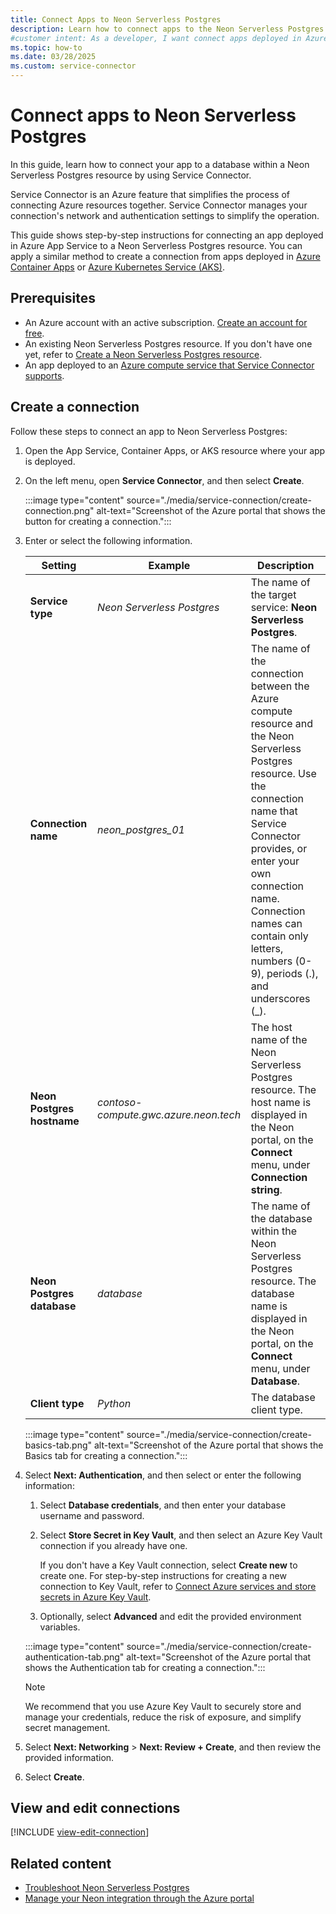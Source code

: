 ```yaml
---
title: Connect Apps to Neon Serverless Postgres
description: Learn how to connect apps to the Neon Serverless Postgres service by using Service Connector in Azure.
#customer intent: As a developer, I want connect apps deployed in Azure services to a Neon Serverless Postgres resource so that I can take advantage of Neon's capabilities.
ms.topic: how-to
ms.date: 03/28/2025
ms.custom: service-connector
---
```


# Connect apps to Neon Serverless Postgres

In this guide, learn how to connect your app to a database within a Neon Serverless Postgres resource by using Service Connector.

Service Connector is an Azure feature that simplifies the process of connecting Azure resources together. Service Connector manages your connection's network and authentication settings to simplify the operation.

This guide shows step-by-step instructions for connecting an app deployed in Azure App Service to a Neon Serverless Postgres resource. You can apply a similar method to create a connection from apps deployed in [Azure Container Apps](/azure/container-apps/quickstart-portal) or [Azure Kubernetes Service (AKS)](/azure/aks/learn/quick-kubernetes-deploy-portal).

## Prerequisites

- An Azure account with an active subscription. [Create an account for free](https://azure.microsoft.com/free).
- An existing Neon Serverless Postgres resource. If you don't have one yet, refer to [Create a Neon Serverless Postgres resource](./create.md).
- An app deployed to an [Azure compute service that Service Connector supports](../../service-connector/overview.md#what-services-are-supported-by-service-connector).

## Create a connection

Follow these steps to connect an app to Neon Serverless Postgres:

1. Open the App Service, Container Apps, or AKS resource where your app is deployed.

1. On the left menu, open **Service Connector**, and then select **Create**.

     :::image type="content" source="./media/service-connection/create-connection.png" alt-text="Screenshot of the Azure portal that shows the button for creating a connection.":::

1. Enter or select the following information.

    | Setting                    | Example                       | Description                                                                                                                                                                                                                                                                                       |
    |----------------------------|-------------------------------|---------------------------------------------------------------------------------------------------------------------------------------------------------------------------------------------------------------------------------------------------------------------------------------------------|
    | **Service type**           | *Neon Serverless Postgres*    | The name of the target service: **Neon Serverless Postgres**.                                                                                                                                                                                                                                     |
    | **Connection name**        | *neon_postgres_01*            | The name of the connection between the Azure compute resource and the Neon Serverless Postgres resource. Use the connection name that Service Connector provides, or enter your own connection name. Connection names can contain only letters, numbers (0-9), periods (.), and underscores (_). |
    | **Neon Postgres hostname** | *contoso-compute.gwc.azure.neon.tech* | The host name of the Neon Serverless Postgres resource. The host name is displayed in the Neon portal, on the **Connect** menu, under **Connection string**.                                                                                                                              |
    | **Neon Postgres database** | *database*                    | The name of the database within the Neon Serverless Postgres resource. The database name is displayed in the Neon portal, on the **Connect** menu, under **Database**.                                                                                                                            |
    | **Client type**            | *Python*                      | The database client type.                                                                                                                                                                                                                                                                         |

     :::image type="content" source="./media/service-connection/create-basics-tab.png" alt-text="Screenshot of the Azure portal that shows the Basics tab for creating a connection.":::

1. Select **Next: Authentication**, and then select or enter the following information:

   1. Select **Database credentials**, and then enter your database username and password.
   1. Select **Store Secret in Key Vault**, and then select an Azure Key Vault connection if you already have one.

      If you don't have a Key Vault connection, select **Create new** to create one. For step-by-step instructions for creating a new connection to Key Vault, refer to [Connect Azure services and store secrets in Azure Key Vault](../../service-connector/tutorial-portal-key-vault.md#create-a-key-vault-connection-in-app-service).
   1. Optionally, select **Advanced** and edit the provided environment variables.

   :::image type="content" source="./media/service-connection/create-authentication-tab.png" alt-text="Screenshot of the Azure portal that shows the Authentication tab for creating a connection.":::

   > [!NOTE]
   > We recommend that you use Azure Key Vault to securely store and manage your credentials, reduce the risk of exposure, and simplify secret management.
  
1. Select **Next: Networking** > **Next: Review + Create**, and then review the provided information.

1. Select **Create**.

## View and edit connections

[!INCLUDE [view-edit-connection](../includes/view-edit-connection.md)]

## Related content

- [Troubleshoot Neon Serverless Postgres](troubleshoot.md)
- [Manage your Neon integration through the Azure portal](manage.md)
